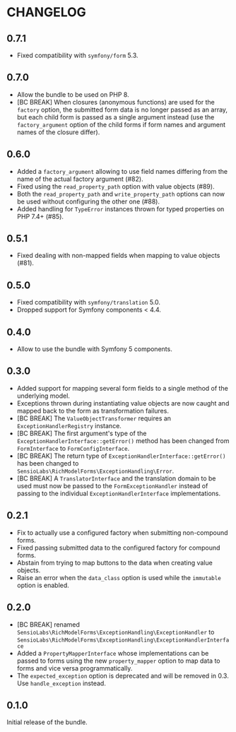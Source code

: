 CHANGELOG
=========

0.7.1
-----

* Fixed compatibility with `symfony/form` 5.3.

0.7.0
-----

* Allow the bundle to be used on PHP 8.
* [BC BREAK] When closures (anonymous functions) are used for the `factory` option, the submitted
  form data is no longer passed as an array, but each child form is passed as a single argument
  instead (use the `factory_argument` option of the child forms if form names and argument names
  of the closure differ).

0.6.0
-----

* Added a `factory_argument` allowing to use field names differing from the name of the actual
  factory argument (#82).
* Fixed using the `read_property_path` option with value objects (#89).
* Both the `read_property_path` and `write_property_path` options can now be used without
  configuring the other one (#88).
* Added handling for `TypeError` instances thrown for typed properties on PHP 7.4+ (#85).

0.5.1
-----

* Fixed dealing with non-mapped fields when mapping to value objects (#81).

0.5.0
-----

* Fixed compatibility with `symfony/translation` 5.0.
* Dropped support for Symfony components < 4.4.

0.4.0
-----

* Allow to use the bundle with Symfony 5 components.

0.3.0
-----

* Added support for mapping several form fields to a single method of the underlying model.
* Exceptions thrown during instantiating value objects are now caught and mapped back to the form as transformation
  failures.
* [BC BREAK] The `ValueObjectTransformer` requires an `ExceptionHandlerRegistry` instance.
* [BC BREAK] The first argument's type of the `ExceptionHandlerInterface::getError()` method has been changed from
  `FormInterface` to `FormConfigInterface`.
* [BC BREAK] The return type of `ExceptionHandlerInterface::getError()` has been changed to `SensioLabs\RichModelForms\ExceptionHandling\Error`.
* [BC BREAK] A `TranslatorInterface` and the translation domain to be used must now be passed to the `FormExceptionHandler`
  instead of passing to the individual `ExceptionHandlerInterface` implementations.

0.2.1
-----

* Fix to actually use a configured factory when submitting non-compound forms.
* Fixed passing submitted data to the configured factory for compound forms.
* Abstain from trying to map buttons to the data when creating value objects.
* Raise an error when the `data_class` option is used while the `immutable` option is enabled.

0.2.0
-----

* [BC BREAK] renamed `SensioLabs\RichModelForms\ExceptionHandling\ExceptionHandler` to
  `SensioLabs\RichModelForms\ExceptionHandling\ExceptionHandlerInterface`
* Added a `PropertyMapperInterface` whose implementations can be passed to forms using the new
  `property_mapper` option to map data to forms and vice versa programmatically.
* The `expected_exception` option is deprecated and will be removed in 0.3. Use `handle_exception` instead.

0.1.0
-----

Initial release of the bundle.
